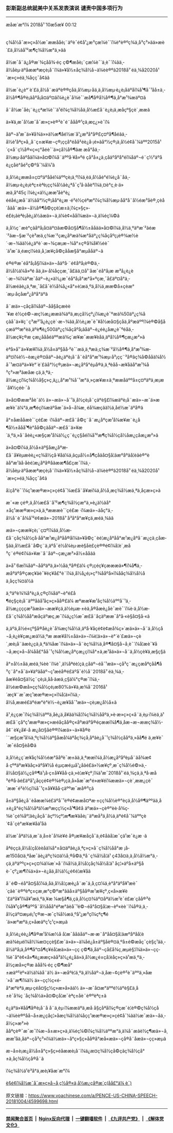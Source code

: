 ### 彭斯副总统就美中关系发表演说 谴责中国多项行为
------------------------

<div class="published">
 <span class="date" title="ä¸­å½æ¶é´">
  <time datetime="2018-10-05T00:12:00+08:00">
   æåæ´æ°ï¼ 2018å¹´10æ5æ¥ 00:12
  </time>
 </span>
</div>
<br/>
<div class="wsw">
 <p>
  ç¾å½å¯æ»ç»å½­æ¯ææååè¡¨äºè¯é¢å¹¿æ³çæ¼è¯´ï¼è°è®ºç¾ä¸­å³ç³»ãä»æè´£ä¸­å½âå¹²æ¶ç¾å½æ°ä¸»âã
 </p>
 <p>
  å½­æ¯å¨ä¿å®æ´¾çåå¾·éç ç©¶æåè¡¨çæ¼è¯´ä¸­è¯´ï¼âä¸­å½åèµ·äºåææªæçè¡å¨ï¼ä»¥å½±åç¾å½å¬ä¼èè®ºã2018å¹´éä¸¾å2020å¹´æ»ç»éä¸¾åçç¯å¢ãâ
 </p>
 <p>
  å½­æ¯è¿è°´è´£ä¸­å½å¨æäºè®®çåä¸­å½æµ·åä¸ä¸­å½æµ·è¿è¡åäºåï¼å¹¶å¯¹åå±ä¸­å½å®¶å®è¡âåºå¡å¤äº¤âï¼è¿è¯å¾è¯´æå¶å®å½å®¶ä¸å°æ¹¾æ­äº¤ã
 </p>
 <p>
  å¨å½­æ¯åè¡¨è¿çªæ¼è¯´ä¹éï¼ç¾å½åä¸­å½æ­£å¨è¿è¡ä¸æ­åçº§çè´¸ææã
 </p>
 <div class="clear">
 </div>
 <div class="wsw__embed">
  <div class="infgraphicsAttach">
   <script type="text/javascript">
   </script>
   <div class="snippetLoading twitterSnippet">
   </div>
   <script type="text/javascript">
   </script>
  </div>
 </div>
 <p>
  ä»¥ä¸æ¯å½­æ¯å¯æ»ç»è®²è¯é¨ååå®¹çä¸­æç¿»è¯ï¼
 </p>
 <p>
  åäº¬ä¹æ¯ä»¥å¾ä»»ä½æ¶åé½æ´å¹¿æ³å°å®£ç¤ºå¶åéãä¸­å½è¹åªç»å¸¸å¨ç±æ¥æ¬ç®¡ççå°éåå²éè¿å·¡é»ãå°½ç®¡ä¸­å½é¢å¯¼äºº2015å¹´ç«å¨ç½å®«ç«ç°å­éè¯´ä»çå½å®¶âæ æå°åä¸­å½æµ·åäºåâï¼ä»å¤©ï¼å¨äººå·¥å»ºé çå²å±¿ä¸çåäºåºå°éï¼åäº¬é¨ç½²äºåè¿çåè°åé²ç©ºå¯¼å¼¹ã
 </p>
 <p>
  ä¸­å½è¿ææå±ç¤ºäºååé¼äººçè¡ä¸ºï¼ä¸èä¸­å½åè°é¼è¿å¨åä¸­å½æµ·è¿è¡èªç±èªè¡çç¾å½âè¿ªå¯ç¹å·âåè°ï¼ä¸¤è°ç¸è·ä»æä¸å°45ç ï¼è¿«ä½¿ææ¹åè°è¿ééåé¿æå¨ä½ãå°½ç®¡åå°è¿æ ·é²è½çéªæ°ï¼ç¾å½æµ·åå°å¨å½éæ³åè®¸çèå´åãå¨æä»¬å½å®¶å©ççè¦æ±ä¸ï¼ç»§ç»­é£è¡ãèªè¡åè¿ä½ãæä»¬ä¸ä¼è¢«ååï¼æä»¬ä¸ä¼éç¼©ã
 </p>
 <p>
  ä¸­å½ç¨æè°çâåºå¡å¤äº¤âæ©å¤§å¶å½±ååãä»å¤©ï¼ä¸­å½ä¸ºäºæ´²ãéæ´²ãæ¬§æ´²çè³æä¸ç¾æ´²çæ¿åºæä¾æ°åäº¿ç¾åçåºç¡è®¾æ½è´·æ¬¾ãä½è¿äºè´·æ¬¾çæ¡æ¬¾å°±ç®å¾å¥½éè¯´ä¹æ¯ä¸éæçï¼èä¸å¸¦æ¥çå©çååæ§å°æµååäº¬ã
 </p>
 <p>
  é®é®æ¯éå°å¡å§ï¼ä»ä»¬åäºå·¨é¢åºå¡è®©ä¸­å½å½ä¼å»ºé åä¸ä»·å¼å­ççæ¸¯å£ãä¸¤å¹´åæ¯éå°å¡æ æ³å¿è¿è´·æ¬¾ï¼äºæ¯åäº¬è¿«ä½¿æ¯éå°å¡å°æ°å»ºçæ¸¯å£äº¤å°ä¸­å½æéãè¿ä¸ªæ¸¯å£å¯è½å¾å¿«å°±è¦æä¸ºä¸­å½ä¸æ­æ©å±çèæ°´æµ·åçåæ²¿åºå°äºã
 </p>
 <p>
  å¨æä»¬çåçåï¼åäº¬åå§åçæèè´¥æ è½çé©¬æç½æ¿ææä¾äºä¸æ¡çå½çº¿ï¼æ¿è¯ºæä¾50äº¿ç¾åçãå¯ä»¥ç¨ç³æ²¹å¿è¿çè´·æ¬¾ãä¸­å½è¿æ¯è¯¥å½æå¤§çåä¸åºæäººï¼è®©å§åçæäººæ°èä¸äºè¶è¿500äº¿ç¾åçåºå¡ãåäº¬è¿éè¿åæ¿è¯ºéåä¸­å½æç¥ç®æ çæ¿åååéäººæä¾ç´æ¥æ¯ææ¥èåä¸äºå½å®¶çæ¿æ²»ã
 </p>
 <p>
  èªå»å¹´ä»¥æ¥ï¼ä¸­å½å±äº§åå·²è¯´æä¸ä¸ªæä¸ç¾æ´²å½å®¶ä¸å°æ¹¾æ­äº¤ï¼è½¬èæ¿è®¤åäº¬ãè¿äºè¡å¨å¨èå°å°æ¹¾æµ·å³¡çç¨³å®âç¾å©ååä¼å½å¯¹æ­¤äºä»¥è°´è´£ãå°½ç®¡æä»¬æ¿åºå°éµå®ä¸ä¸ªèåå¬æ¥åãå°æ¹¾å³ç³»æ³ãæåæ çä¸ä¸ªä¸­å½æ¿ç­ï¼ç¾å½å§ç»ç¸ä¿¡,å°æ¹¾å¯¹æ°ä¸»çæ¥æ±ä¸ºææåäººå±ç¤ºäºä¸æ¡æ´å¥½çéè·¯ã
 </p>
 <div class="clear">
 </div>
 <div class="wsw__embed">
  <div class="infgraphicsAttach">
   <script type="text/javascript">
   </script>
   <div class="snippetLoading twitterSnippet">
   </div>
   <script type="text/javascript">
   </script>
  </div>
 </div>
 <p>
  ä»å¤©ææ³åè¯ä½ ä»¬æä»¬å¯¹ä¸­å½çè¡å¨çäºè§£ï¼æäºè¡å¨æä»¬æ¯ä»ææ¥è¯ä¼°ä¸­æ¶éçï¼æäºåæ¯ä»å¬å¼æ¸ éå¾æçãä½ä¸åé½æ¯äºå®ã
 </p>
 <p>
  å°±åæååæè¯´çé£æ ·ï¼åäº¬æ­£å¨å©ç¨å¨æ¿åºçæ¹å¼æ¥æ¨è¿å¶å½±ååå¹¶è°åå©çãåäº¬æ­£å¨ä»¥æ´ä¸ºä¸»å¨åèè¿«æ§çæ¹å¼ä½¿ç¨è¿ç§åéï¼å¹²æ¶ç¾å½çå½åæ¿ç­åæ¿æ²»ã
 </p>
 <p>
  ä»å¤©ï¼ä¸­å½å±äº§åæ¿åºæ­£å¨å¥èµæèè¿«ç¾å½çå·¥åä¼ä¸ãçµå½±å¶çåãå¤§å­¦ãæºåºãå­¦èãè®°èãå°æ¹ãå·åèé¦æ¿åºå®åãææ¶å£çæ¯ï¼ä¸­å½åèµ·äºåææªæçè¡å¨ï¼ä»¥å½±åç¾å½å¬ä¼èè®ºã2018å¹´éä¸¾å2020å¹´æ»ç»éä¸¾åçç¯å¢ã
 </p>
 <p>
  å¦çå°è¯´ï¼ç¹ææ®æ»ç»çé¢å¯¼æ­£å¨å¥æï¼ä¸­å½å¸æç¾å½æä¸ªä¸åçæ»ç»ã
 </p>
 <p>
  æ¯«æ çé®,ä¸­å½æ­£å¨å¹²æ¶ç¾å½çæ°ä¸»è¿ä½ãå°±åç¹ææ®æ»ç»ä¸ä¸ªæææè¯´çé£æ ·ï¼æä»¬âåç°ä¸­å½å¨è¯å¾å¹²é¢æä»¬2018å¹´å³å°å°æ¥çä¸­æéä¸¾ãâ
 </p>
 <p>
  æä»¬çææ¥çè¡¨ç¤ºï¼âä¸­å½æ­£å¨çåç¾å½çå·åå°æ¹æ¿åºåå®åï¼ä»¥å©ç¨èé¦æ¿åºåå°æ¹æ¿åºå¨æ¿ç­ä¸çåæ­§ãä¸­å½æ­£å¨å©ç¨ä¸äºå¯è½å¼èµ·æè§åè£çè®®é¢ï¼å¦è´¸æå³ç¨é®é¢ï¼ä»¥æ¨å¨åäº¬çæ¿æ²»å½±ååãâ
 </p>
 <p>
  ä»å¹´6æï¼åäº¬ååºäºä¸ä»½åä¸ºå®£ä¼ ç®¡çéç¥çæææä»¶ï¼å¶ä¸­æåºäºå®çæç¥ãè¯¥éç¥å£°è¨ï¼ä¸­å½å¿é¡»ç²¾ååºå»ï¼ååç¾å½å½åä¸åçç¾¤ä½ã
 </p>
 <p>
  ä¸ºäºè¾¾å°è¿ä¸ç®çï¼åäº¬è°é£å¶éç§çè¡å¨äººåãå¹å­ç»ç»åå®£ä¼ æºææ¥æ¹åç¾å½äººå¯¹ä¸­å½æ¿ç­ççæ³ãæä»¬ææ¥çä¸ä½èµæ·±èä¸å®åæè¿åè¯æè¯´ï¼è·ä¸­å½æ­£å¨ç¾å½åå°æåçäºæç¸æ¯ï¼ä¿ç½æ¯æ­£å¨åçäºææ¯å°å·«è§å¤§å·«ã
 </p>
 <p>
  ä¸äºä¸­å½é«çº§å®åè¿è¯å¾æç¾å½ä¸äºå·¥åçé¢è¢æå¾ç»´æä»ä»¬å¨ä¸­å½çå¬å¸è¿è¥çæ¿æä½ä¸ºæ ææ¥å½±åä»ä»¬ï¼è¦ä»ä»¬è°´è´£æä»¬çè´¸æè¡å¨ãæè¿çä¸ä¸ªä¾å­æ¯ï¼ä»ä»¬å¨èç¾å½ä¸å®¶å¤§å¬å¸è¯´ï¼å¦æè¯¥å¬å¸æç»å¬å¼åå£°åå¯¹ç¾å½æ¿åºçæ¿ç­ï¼å°±ä¸æ¹åä»ä»¬å¨ä¸­å½çè¥ä¸æ§ç§ã
 </p>
 <p>
  å°±å½±åä¸­æéä¸¾èè¨ï¼è¯¸ä½åªéè¦çä¸çåäº¬éå¯¹æä»¬çå³ç¨æ¿ç­æåºçåå¶å³ç¨å°±å¯ä»¥äºãåäº¬ç¹æéå®é£äºå¯è½å¨2018å¹´éä¸¾ä¸­åæ¥éå¤§ä½ç¨çè¡ä¸åå·ãæä¸ç§ä¼°ç®æ¯ï¼ä¸­å½éæ©æå»çç¾å½çé¡æ80%ä»¥ä¸æ¾å¨2016å¹´æç¥¨æ¯æç¹ææ®æ»ç»ï¼å¦ä»ï¼ä¸­å½å¸ææé£äºéæ°è°è½¬è¿æ¥åå¯¹æä»¬çè¡æ¿å½å±ã
 </p>
 <p>
  å¹¸è¿çæ¯ï¼ç¾å½äººä¸åè¿ä¸å¥ãä¾å¦ï¼ç¾å½ååºä¸»è·æ»ç»ç«å¨ä¸èµ·ï¼èä¸ä¹æ­£å¨çå°ç¹ææ®æ»ç»æéåçåå®ç«åºæäºå®éçææï¼å¶ä¸­åæ¬æ¬ææç¾å½-å¢¨è¥¿å¥-å æ¿å¤§åè®®ï¼æä»¬ä»¥å®è´¨æ§çæ¹å¼ä¸ºç¾å½äº§åæå¼äºåç¾çå¸åºãè¿å¯¹ç¾å½çååºä¸»åå¶é ä¸æ¥è¯´æ¯éå¤§èå©ã
 </p>
 <p>
  ä¸­å½è¿ç´æ¥åç¾å½éæ°ååºè¯æ±ãä¸ä¸ªææï¼ä¸­å½æ¿åºåºèµå¨ãå¾æ¢å çºªäºæ¥ãåç»äºå¥½å é¡µçæé¡µå¹¿åãé£ä»½æ¥çº¸æ¯ç¾å½é©»ä¸­å½å¤§ä½¿çå®¶ä¹¡å·ç±å¥¥åå·çä¸»è¦æ¥çº¸ï¼ä¹æ¯2018å¹´éä¸¾çä¸ä¸ªå·æå³é®å·ãé£äºå¹¿åççé¢è®¾è®¡çä¸å»åæ¯æ°é»æ¥éï¼ææä»¬çè´¸ææ¿ç­è¯´ææ¯é²è½çï¼å¯¹ç±å¥¥åå·çäººæ¯æå®³çã
 </p>
 <p>
  å±äº§åè¿å¨èåææ¼é£äºå¯¹é®é¢ææå¤ªæ·±çç¾å½è®°èçä¸­å½å®¶äººãä¸­å±è¿å°éç¾å½åªä½æºæçç½ç«å¹¶å¢å äºæä»¬çè®°èè·å¾ç­¾è¯çé¾åº¦ãè¿åçå¨ãçº½çº¦æ¶æ¥ãåè¡¨äºæå³ä¸­å½ä¸äºé¢å¯¼äººçè´¢å¯çè°æ¥æ¥åä¹åã
 </p>
 <p>
  ä½æ¯åªä½ä¸æ¯ä¸­å±è¯å¾è¥é å®¡æ¥æåçå¯ä¸é¢åãå­¦æ¯çä¹æ¯è¿æ ·ã
 </p>
 <p>
  åªéççä¸­å½å­¦çå­¦èèåä¼å°±å¤äºãè¿ä¸ªç»ç»å¨ç¾å½åå°æ ¡å­æ150å¤ä¸ªåæ¯ãè¿äºç¾¤ä½å¸®å©ä¸ºå¨ç¾å½å­¦ä¹ ç43å¤ä¸ä¸­å½å½æ°ä¸­çä¸äºäººç»ç»ç¤¾ä¼æ´»å¨ï¼å½ä¸­å½å­¦çåç¾å½å­¦ä¹ åç¦»äºå±äº§åè·¯çº¿æ¶ï¼ä»ä»¬è¿åä¸­å½ä½¿é¢é¦æ¥åã
 </p>
 <p>
  å¨é©¬éå°å¤§å­¦ï¼ä¸åä¸­å½å­¦çæè¿å¨æ¯ä¸å¸ç¤¼ä¸è°å°äºå¥¹æè¯´çâè¨è®ºèªç±çæ¸æ°ç©ºæ°âãå±äº§åå®æ¹æ¥çº¸ç«å»æ¥è´£äºå¥¹ï¼å¥¹æä¸ºä¸¥æ ¼æ§å¶ä¸çä¸­å½ç¤¾äº¤åªä½æ¹è¯é£æ´çåå®³èï¼å¥¹çå®¶äººå¨å½ååå°éªæ°ãèå¯¹é©¬éå°å¤§å­¦æ¬èº«èè¨ï¼å®ä¸ä¸­å½çäº¤æµé¡¹ç®æ¬æ¯ç¾å½æä¸ºå¹¿æ³çï¼çªç¶é´ä»æºæºä¸ç»åæäºç¹ç¹ç»æµã
 </p>
 <p>
  ä¸­å½è¿éè¿å¶å®æ¹å¼æ½å å­¦æ¯ååãåäº¬æ·æ¨å°åå¤§å­¦ãæºåºåå­¦èæä¾èµéï¼å½¼æ­¤ççè§£æ¯ä»ä»¬ä¼åé¿å±äº§åè®¤ä¸ºå±é©æåç¯çè§ç¹ãä¸­å½äºå¡ä¸å®¶å°¤å¶ç¥éå¦æä»ä»¬çç ç©¶ä¸åäº¬çå£å¾ç¸æµè§¦ï¼ä»ä»¬çç­¾è¯å°è¢«å»¶è¿ææç»ãå³ä½¿é¿åä»ä¸­å½æ¿é±çå­¦èåç»ç»ä¹æä¸ºä¸­å½çæå»ç®æ ãåå¾·éç ç©¶æå°±æäº²èº«ä½ä¼ãå¨ä½ ä»¬æåºè¦ä¸ºä¸ä½åäº¬ä¸åæ¬¢çè®²è¯äººä¸»åæ´»å¨æ¶ï¼ä½ ä»¬çç½ç«é­å°æºèªä¸æµ·çéå¤§ç½ç»æ»å»ãä½ ä»¬æ¯å¤æ°äººé½äºè§£ä¸­å±è¯å¾ç ´åç¾å½ä»å¤©çå­¦æ¯èªç±åè¨è®ºèªç±ã
 </p>
 <p>
  è¿äºä»¥åå¶å®è¡å¨å å¨ä¸èµ·ï¼ææäºä¸æ­å å§çåªåï¼ç®çæ¯è¦è®©ç¾å½çå¬ä¼èè®ºåå¬å±æ¿ç­åç¦»åæç¾å½ä¼åçç¹ææ®æ»ç»çé¢å¯¼ãä½æ¯æä»¬åä¸­å½ç»æ²»èååºçè®¯æ¯æ¯ï¼æ¬å±æ»ç»ä¸ä¼éç¼©ï¼ç¾å½äººæ°ä¸ä¼å¨æãè½ç¶æä»¬å¸ææ¹åä¸åäº¬çå³ç³»ï¼ä½æä»¬å°ç»§ç»­åå®å°æå«æä»¬çå®å¨åæä»¬çç»æµã
 </p>
 <p>
  æ¬å±è¡æ¿å½å±å°ç»§ç»­éåææ­è¡å¨ï¼ä¿æ¤ç¾å½çå©çãç¾å½çå°±ä¸åç¾å½çå®å¨ã
 </p>
 <p>
  ï¼ç¾å½ä¹é³å°ä¸æ­è¡¥åæ´æ°ï¼
 </p>
 <p>
  <a class="wsw__a" href="https://www.youtube.com/watch?v=i8DtP3PB-gc" target="_blank">
   è§é¢ï¼å½­æ¯å¯æ»ç»å¬å¸ç½å®«ä¸­å½æ¿ç­å®æ´ç(åå£°ä¼ è¯)
  </a>
 </p>
 <div class="clear">
 </div>
 <div class="mediaReplacer externalMedia">
  <div class="c-sticky-container">
   <div class="c-sticky-element" data-sp_api="youtube">
    <span class="c-sticky-element__close-el c-sticky-element__swipe-el ta-c" title="å³é­">
     <span class="ico ico-close m-0">
     </span>
    </span>
    <div class="external-content-placeholder">
    </div>
    <script>
    </script>
   </div>
  </div>
 </div>
 <p>
 </p>
</div>

原文链接：https://www.voachinese.com/a/PENCE-US-CHINA-SPEECH-20181004/4599698.html


------------------------
#### [禁闻聚合首页](https://github.com/gfw-breaker/banned-news/blob/master/README.md) &nbsp;|&nbsp; [Nginx反向代理](https://github.com/gfw-breaker/open-proxy/blob/master/README.md) &nbsp;|&nbsp;  [一键翻墙软件](https://github.com/gfw-breaker/nogfw/blob/master/README.md) &nbsp;|&nbsp; [《九评共产党》](https://github.com/gfw-breaker/9ping.md/blob/master/README.md#九评之一评共产党是什么) &nbsp;|&nbsp; [《解体党文化》](https://github.com/gfw-breaker/jtdwh.md/blob/master/README.md#绪论)